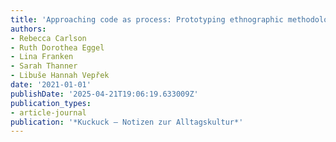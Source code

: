 ```yaml
---
title: 'Approaching code as process: Prototyping ethnographic methodologies'
authors:
- Rebecca Carlson
- Ruth Dorothea Eggel
- Lina Franken
- Sarah Thanner
- Libuše Hannah Vepřek
date: '2021-01-01'
publishDate: '2025-04-21T19:06:19.633009Z'
publication_types:
- article-journal
publication: '*Kuckuck – Notizen zur Alltagskultur*'
---
```

